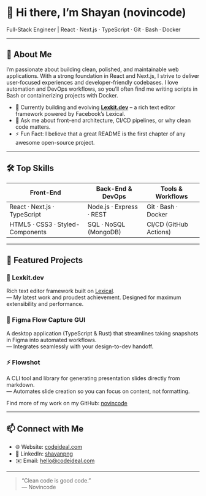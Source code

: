 # 👋 Hi there, I’m **Shayan** (novincode)

Full-Stack Engineer | React · Next.js · TypeScript · Git · Bash · Docker

---

## 🚀 About Me

I’m passionate about building clean, polished, and maintainable web applications. With a strong foundation in React and Next.js, I strive to deliver user-focused experiences and developer-friendly codebases. I love automation and DevOps workflows, so you’ll often find me writing scripts in Bash or containerizing projects with Docker.

- 🌱 Currently building and evolving **[Lexkit.dev](https://lexkit.dev)** – a rich text editor framework powered by Facebook’s Lexical.
- 💬 Ask me about front-end architecture, CI/CD pipelines, or why clean code matters.
- ⚡ Fun Fact: I believe that a great README is the first chapter of any awesome open-source project.

---

## 🛠️ Top Skills

| Front-End                      | Back-End & DevOps         | Tools & Workflows       |
| ------------------------------ | ------------------------- | ----------------------- |
| React · Next.js · TypeScript   | Node.js · Express · REST  | Git · Bash · Docker     |
| HTML5 · CSS3 · Styled-Components | SQL · NoSQL (MongoDB)     | CI/CD (GitHub Actions)  |

---

## 🔭 Featured Projects

### 📘 Lexkit.dev  
Rich text editor framework built on [Lexical](https://github.com/facebook/lexical).  
— My latest work and proudest achievement. Designed for maximum extensibility and performance.

### 🎨 Figma Flow Capture GUI  
A desktop application (TypeScript & Rust) that streamlines taking snapshots in Figma into automated workflows.  
— Integrates seamlessly with your design-to-dev handoff.

### ⚡ Flowshot  
A CLI tool and library for generating presentation slides directly from markdown.  
— Automates slide creation so you can focus on content, not formatting.

Find more of my work on my GitHub: [novincode](https://github.com/novincode)

---

## 📫 Connect with Me

- 🌐 Website: [codeideal.com](https://codeideal.com)  
- 💼 LinkedIn: [shayanpng](https://www.linkedin.com/in/shayanpng)  
- ✉️ Email: hello@codeideal.com

---

> “Clean code is good code.”  
> — Novincode
